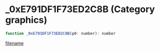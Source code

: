 # _0xE791DF1F73ED2C8B (Category graphics)

```js
function _0xE791DF1F73ED2C8B(p0: number): number
```

[filename](_0xE791DF1F73ED2C8B_m.md ':include')
